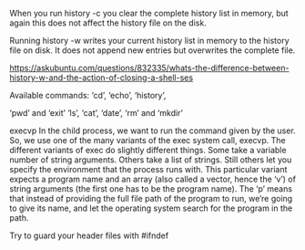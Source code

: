 When you run history -c you clear the complete history list in memory, but again this does not affect the history file on the disk.

Running history -w writes your current history list in memory to the history file on disk. It does not append new entries but overwrites the complete file.

https://askubuntu.com/questions/832335/whats-the-difference-between-history-w-and-the-action-of-closing-a-shell-ses

Available commands:
‘cd’, ‘echo’, ‘history’, 

‘pwd’ and ‘exit’
‘ls’, ‘cat’, ‘date’, ‘rm’ and ‘mkdir’

execvp
In the child process, we want to run the command given by the user. So, we use one of the many variants of the exec system call, execvp. The different variants of exec do slightly different things. Some take a variable number of string arguments. Others take a list of strings. Still others let you specify the environment that the process runs with. This particular variant expects a program name and an array (also called a vector, hence the ‘v’) of string arguments (the first one has to be the program name). The ‘p’ means that instead of providing the full file path of the program to run, we’re going to give its name, and let the operating system search for the program in the path.


Try to guard your header files with #ifndef 